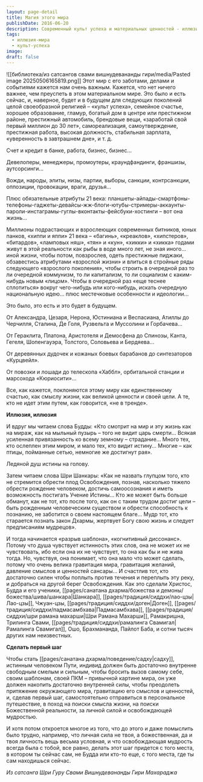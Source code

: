 ```yaml
---
layout: page-detail
title: Магия этого мира
publishDate: 2016-06-20
description: Современный культ успеха и материальных ценностей - иллюзия, затмевающая истинный смысл жизни. Будда и Ади Шри Шанкарачарья учат видеть мир как мираж и стремиться к освобождению, а не к внешнему успеху. Только сильная душа способна бросить вызов привычной картине мира и начать путь к истинной свободе и мудрости, как это сделали великие учителя прошлого.
tags:
  - иллюзия-мира
  - культ-успеха
image: 
draft: false
---
```

![[библиотека/из сатсангов свами вишнудевананды гири/media/Pasted image 20250506165819.png]]
Этот мир с его заботами, делами и событиями кажется нам очень важным. Кажется, что нет ничего важнее, чем преуспеть в этом материальном мире. Это было и есть сейчас, и, наверное, будет и в будущем для следующих поколений целой своеобразной религией – «культ успеха», семейное счастье, хорошее образование, гламур, богатый дом в центре или престижном районе, престижный автомобиль, брендовые вещи, «заработай свой первый миллион до 30 лет», самореализация, самоутверждение, престижная работа, высокая должность, стабильная зарплата, «уверенность в завтрашнем дне», и т. д.

Счет и кредит в банке, работа, бизнес, бизнес...

Девелоперы, менеджеры, промоутеры, краундфандинги, франшизы, аутсорсинги...

Вожди, народы, элиты, низы, партии, выборы, санкции, контрсанкции, оппозиции, провокации, враги, друзья...

Плюс обязательные атрибуты 21 века: планшеты-айпады-смартфоны-телефоны-гаджеты-девайсы-жж-блоги-ютубы-стримеры-аккаунты-пароли-инстаграмы-гуглы-вконтакты-фейсбуки-хостинги – вот она жизнь...

Миллионы подрастающих и взрослеющих современных битников, юных панков, «хиппи и яппи» 21 века – «багинь», «креаклов», «хипстеров», «битардов», «ламповых няш», «тян» и «кун», «хикки» и «хикка» годами живут в этой реальности как рыбы в воде много лет, не зная иного… иной жизни, чтобы потом, повзрослев, одеть престижные пиджаки, обзавестись атрибутами «взрослой жизни» и влиться в стройные ряды следующего «взрослого поколения», чтобы строить в очередной раз то ли очередной коммунизм, то ли капитализм, то ли социализм с каким-нибудь новым «лицом». Чтобы в очередной раз «еще теснее сплотиться» вокруг чего-нибудь или кого-нибудь, искать очередную национальную идею... плюс местечковые особенности и идеологии...

Это было, это есть и это будет в будущем.

От Александра, Цезаря, Нерона, Юстиниана и Веспасиана, Атиллы до Черчилля, Сталина, Де Голя, Рузвельта и Муссолини и Горбачева...

От Гераклита, Платона, Аристотеля и Демосфена до Спинозы, Канта, Гегеля, Шопенгауэра, Толстого, Соловьева и Бердяева...

От деревянных дудочек и кожаных боевых барабанов до синтезаторов «Курцвейл».

От повозки и лошади до телескопа «Хаббл», орбитальной станции и марсохода «Кюриосити»...

Все, как кажется, поклоняются этому миру как единственному счастью, как смыслу жизни, как великой ценности и своей цели. А те, кто не идет этим путем, как говорится, «не в тренде».

**Иллюзия, иллюзия**

И вдруг мы читаем слова Будды: «Кто смотрит на мир и эту жизнь как на мираж, как на мыльный пузырь – того не видит царь смерти... Всякая усиленная привязанность ко всему земному – страдание… Много тех, кто ослеплен этим миром, и мало тех, кто видит истину... Многие – как птицы, пойманные сетью, немногие же достигнут рая».

Ледяной душ истины на голову.

Затем читаем слова Шри Шанкары: «Как не назвать глупцом того, кто не стремится обрести плод Освобождения, познав, насколько тяжело обрести рождение человеком, достичь самоосознания и иметь возможность постигать Учение Истины… Кто же может быть больше обманут, как не тот, кто после того, как он с таким трудом достиг цели – быть рожденным человеческим существом и обрести способность к познанию, не заботится о своем настоящем благе… Мудр тот, кто старается познать закон Дхармы, жертвует Богу свою жизнь и следует предписаниям мудрецов».

И тогда начинается «разрыв шаблона», «когнитивный диссонанс». Потому что душа чувствует истинность этих слов, она не может их не чувствовать, ибо если она их не чувствует, то она как бы и не жива тогда. Но, чувствуя, она понимает, что она мало что может сделать, потому что очень велика гравитация мира, гравитация желаний, давление смыслов и ценностей сансары... И счастлив тот, кто достаточно силен чтобы поплыть против течения и переплыть эту реку, и добраться на другой берег Освобождения. Как это сделали Христос, Будда и его ученики, [[pages/санатана дхарма/божества и демоны/божества/шива/шанкара|Шанкара]], [[pages/традиция/сиддхи/лао-цзы|Лао-цзы]], Чжуан-цзы, [[pages/традиция/сиддхи/доген|Доген]], [[pages/традиция/сиддхи/падмасамбхава|Падмасамбхава]], [[pages/традиция/сиддхи/шри рамана махарши|Шри Рамана Махарши]], Рамакришна, Трилинга Свами, [[pages/традиция/сиддхи/рамалинга Cвамигал|Рамалинга Свамигал]], Ошо, Брахмананда, Пайлот Баба, и сотни тысяч других нам неизвестных.

**Сделать первый шаг**

Чтобы стать [[pages/санатана дхарма/поведение/садху|садху]], истинным человеком Пути, индивид должен быть достаточно внутренне свободным смелым и сильным, чтобы бросить вызов самому себе, своим шаблонам, своей ПКМ – привычной картине мира, он уже должен накопить достаточно внутренней силы, чтобы преодолеть притяжение окружающего мира, гравитацию его смыслов и ценностей, и, сделав первый шаг, самостоятельно отправиться в персональное путешествие, в поход на поиски смысла жизни, на поиски Божественной реальности, за личной силой и освобождающей мудростью.

И хотя потом откроется многое из того, что до этого и даже помыслить было трудно, например, что личная сила не твоя, а божественная, да и твоя личность вещь весьма условная, и что освобождающая мудрость всегда была с тобой, все равно, делать этот шаг придется с того места, в котором ты сейчас сам, не Будда или кто-то еще, с того места, где ты сам находишься сейчас.

*Из сатсанга Шри Гуру Свами Вишнудевананды Гири Махараджа*


